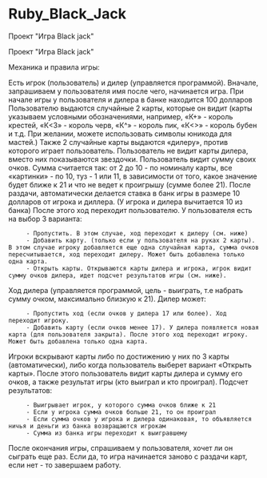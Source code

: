 # Ruby_Black_Jack
Проект "Игра Black jack"

Проект "Игра Black jack"

Механика и правила игры:

Есть игрок (пользователь) и дилер (управляется программой).
Вначале, запрашиваем у пользователя имя после чего, начинается игра.
При начале игры у пользователя и дилера в банке находится 100 долларов
Пользователю выдаются случайные 2 карты, которые он видит (карты указываем условными обозначениями, например, «К+» - король крестей, «К<3» - король черв, «К^» - король пик, «К<>» - король бубен и т.д. При желании, можете использовать символы юникода для мастей.)
Также 2 случайные карты выдаются «дилеру», против которого играет пользователь. Пользователь не видит карты дилера, вместо них показываются звездочки.
Пользователь видит сумму своих очков. Сумма считается так: от 2 до 10 - по номиналу карты, все «картинки» - по 10, туз - 1 или 11, в зависимости от того, какое значение будет ближе к 21 и что не ведет к проигрышу (сумме более 21).
После раздачи, автоматически делается ставка в банк игры в размере 10 долларов от игрока и диллера. (У игрока и дилера вычитается 10 из банка)
 После этого ход переходит пользователю. У пользователя есть на выбор 3 варианта:

         - Пропустить. В этом случае, ход переходит к дилеру (см. ниже)
         - Добавить карту. (только если у пользователя на руках 2 карты). В этом случае игроку добавляется еще одна случайная карта, сумма очков пересчитывается, ход переходит дилеру. Может быть добавлена только одна карта. 
         - Открыть карты. Открываются карты дилера и игрока, игрок видит сумму очков дилера, идет подсчет результатов игры (см. ниже).

 Ход дилера (управляется программой, цель - выиграть, т.е набрать сумму очком, максимально близкую к 21). Дилер может:

         - Пропустить ход (если очков у дилера 17 или более). Ход переходит игроку. 
         - Добавить карту (если очков менее 17). У дилера появляется новая карта (для пользователя закрыта). После этого ход переходит игроку. Может быть добавлена только одна карта.

  Игроки вскрывают карты либо по достижению у них по 3 карты (автоматически), либо когда пользователь выберет вариант «Открыть карты». После этого пользователь видит карты дилера и сумму его очков, а также результат игры (кто выиграл и кто проиграл).
Подсчет результатов:

         - Выигрывает игрок, у которого сумма очков ближе к 21
         - Если у игрока сумма очков больше 21, то он проиграл
         - Если сумма очков у игрока и дилера одинаковая, то объявляется ничья и деньги из банка возвращаются игрокам
         - Сумма из банка игры переходит к выигравшему

После окончания игры, спрашиваем у пользователя, хочет ли он сыграть еще раз. Если да, то игра начинается заново с раздачи карт, если нет - то завершаем работу.
